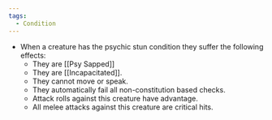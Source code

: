```yaml
---
tags:
  - Condition
---
```

- When a creature has the psychic stun condition they suffer the following effects:
	- They are [[Psy Sapped]]
	- They are [[Incapacitated]].
	- They cannot move or speak.
	- They automatically fail all non-constitution based checks.
	- Attack rolls against this creature have advantage.
	- All melee attacks against this creature are critical hits.